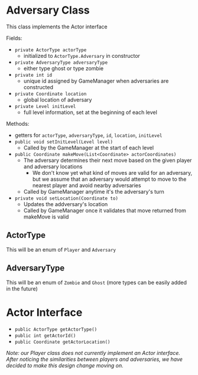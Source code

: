 # Adversary Class

This class implements the Actor interface

Fields:
* `private ActorType actorType`
    * initialized to `ActorType.Adversary` in constructor
* `private AdversaryType adversaryType`
    * either type ghost or type zombie
* `private int id`
    * unique id assigned by GameManager when adversaries are constructed
* `private Coordinate location`
    * global location of adversary
* `private Level initLevel`
    * full level information, set at the beginning of each level

Methods:
* getters for `actorType`, `adversaryType`, `id`, `location`, `initLevel`
* `public void setInitLevel(Level level)`
    * Called by the GameManager at the start of each level
* `public Coordinate makeMove(List<Coordinate> actorCoordinates)`
    * The adversary determines their next move based on the given player and adversary locations
        * We don't know yet what kind of moves are valid for an adversary, 
            but we assume that an adversary would attempt to move to the nearest player and avoid nearby adversaries
    * Called by GameManager anytime it's the adversary's turn
* `private void setLocation(Coordinate to)`
    * Updates the addversary's location
    * Called by GameManager once it validates that move returned from makeMove is valid

## ActorType

This will be an enum of `Player` and `Adversary`

## AdversaryType

This will be an enum of `Zombie` and `Ghost` (more types can be easily added in the future)

# Actor Interface

* `public ActorType getActorType()`
* `public int getActorId()`
* `public Coordinate getActorLocation()`


*Note: our Player class does not currently implement an Actor interface. 
After noticing the similarities between players and adversaries, we have decided to make this design change moving on.*